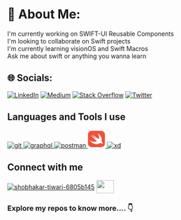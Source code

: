 # 💫 About Me:
I'm currently working on SWIFT-UI Reusable Components<br>I'm looking to collaborate on Swift projects<br>I'm currently learning visionOS and Swift Macros<br>Ask me about swift or anything you wanna learn<br>

## 🌐 Socials:
[![LinkedIn](https://img.shields.io/badge/LinkedIn-%230077B5.svg?logo=linkedin&logoColor=white)](https://www.linkedin.com/in/shobhakar-tiwari/) [![Medium](https://img.shields.io/badge/Medium-12100E?logo=medium&logoColor=white)](https://medium.com/@shobhakartiwari) [![Stack Overflow](https://img.shields.io/badge/-Stackoverflow-FE7A16?logo=stack-overflow&logoColor=white)](https://stackoverflow.com/users/3400991/shobhakar-tiwari) [![Twitter](https://img.shields.io/badge/Twitter-%231DA1F2.svg?logo=Twitter&logoColor=white)](https://twitter.com/ShobhakarTiwari) 


## Languages and Tools I use
<p align="left"> <a href="https://git-scm.com/" target="_blank"> <img src="https://www.vectorlogo.zone/logos/git-scm/git-scm-icon.svg" alt="git" width="40" height="40"/> </a> <a href="https://graphql.org" target="_blank"> <img src="https://www.vectorlogo.zone/logos/graphql/graphql-icon.svg" alt="graphql" width="40" height="40"/> </a> <a href="https://postman.com" target="_blank"> <img src="https://www.vectorlogo.zone/logos/getpostman/getpostman-icon.svg" alt="postman" width="40" height="40"/> </a>  <a href="https://developer.apple.com/swift/" target="_blank"> <img src="https://raw.githubusercontent.com/devicons/devicon/master/icons/swift/swift-original.svg" alt="swift" width="40" height="40"/> </a> <a href="https://www.adobe.com/products/xd.html" target="_blank"> <img src="https://i.postimg.cc/J4QVfw6j/icons8-xcode-48.png" alt="xd" width="40" height="40"/> </a> </p>
  
## Connect with me
<p align="left">
 
<a href="https://www.linkedin.com/in/shobhakar-tiwari-6805b145/" target="blank"><img align="center" src="https://i.postimg.cc/brHfT4SY/icons8-linkedin-circled-48.png" alt="shobhakar-tiwari-6805b145" height="30" width="40" /></a>
<a href="https://join.skype.com/invite/pY96fwNmrE6K" target="blank"><img align="center" src="https://i.postimg.cc/xqVftKdY/icons8-skype-48.png" height="30" width="40" /></a>
</p>

### Explore my repos to know more.... 👇
